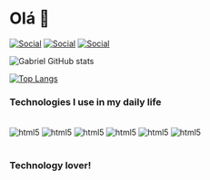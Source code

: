 # Olá 👋

[![Social](https://img.shields.io/badge/Instagram-E4405F?style=for-the-badge&logo=instagram&logoColor=white)](https://www.instagram.com/gabrieelandraade/)
[![Social](https://img.shields.io/badge/LinkedIn-0077B5?style=for-the-badge&logo=linkedin&logoColor=white)](https://www.linkedin.com/in/gabriel-andrade-590a17227/)
[![Social](https://img.shields.io/badge/Discord-7289DA?style=for-the-badge&logo=discord&logoColor=white)]()

![Gabriel GitHub stats](https://github-readme-stats.vercel.app/api?username=GaabrielCoosta&show_icons=true&theme=dracula)

[![Top Langs](https://github-readme-stats.vercel.app/api/top-langs/?username=GaabrielCoosta&layout=compact)](https://github.com/anuraghazra/github-readme-stats)

### Technologies I use in my daily life

<div sttyle="display: inline_block"><br/>
    <img align="center" alt="html5" src="https://img.shields.io/badge/HTML-239120?style=for-the-badge&logo=html5&logoColor=white" />
    <img align="center" alt="html5" src="https://img.shields.io/badge/Python-3776AB?style=for-the-badge&logo=python&logoColor=white" />
    <img align="center" alt="html5" src="https://img.shields.io/badge/Python-14354C?style=for-the-badge&logo=python&logoColor=white" />
    <img align="center" alt="html5" src="https://img.shields.io/badge/C%2B%2B-00599C?style=for-the-badge&logo=c%2B%2B&logoColor=white" />
    <img align="center" alt="html5" src="https://img.shields.io/badge/MySQL-00000F?style=for-the-badge&logo=mysql&logoColor=white" />
    <img align="center" alt="html5" src="https://img.shields.io/badge/SQLite-07405E?style=for-the-badge&logo=sqlite&logoColor=white" />
    
    
</div><br/>

### Technology lover!
